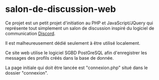 # salon-de-discussion-web

Ce projet est un petit projet d'initiation au PHP et JavaScript/JQuery qui représente tout simplement un salon de discussion inspiré du logiciel de communication [Discord](https://discord.com/).<br/>

Il est malheureusement dédié seulement à être utilisé localement.</br>

Ce site web utilise le logiciel SGBD PostGreSQL afin d'enregistrer les messages des profils créés dans la base de donnée.</br>

La page initiale qui doit être lancée est "connexion.php" situé dans le dossier "connexion".

